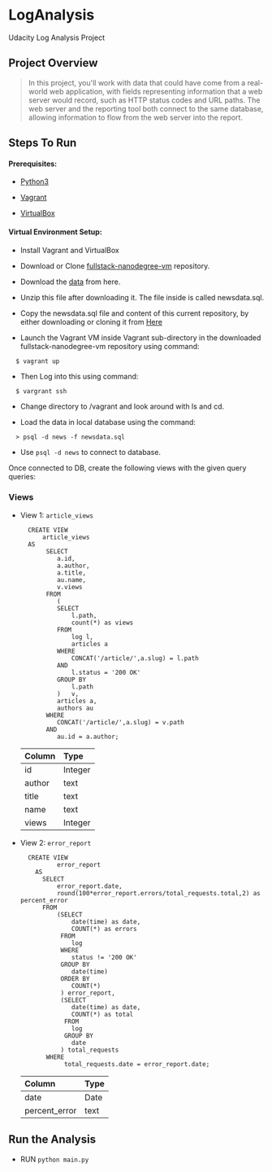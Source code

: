 # LogAnalysis

Udacity Log Analysis Project

## Project Overview
>In this project, you'll work with data that could have come from a real-world web application, with fields representing information that a web server would record, such as HTTP status codes and URL paths. The web server and the reporting tool both connect to the same database, allowing information to flow from the web server into the report.

## Steps To Run

#### Prerequisites:

  * [Python3](https://www.python.org/)
  
  * [Vagrant](https://www.vagrantup.com/)
  
  * [VirtualBox](https://www.virtualbox.org/)
  
#### Virtual Environment Setup:
  
  * Install Vagrant and VirtualBox
  
  * Download or Clone [fullstack-nanodegree-vm](https://github.com/udacity/fullstack-nanodegree-vm) repository.
  
  * Download the [data](https://d17h27t6h515a5.cloudfront.net/topher/2016/August/57b5f748_newsdata/newsdata.zip) from here.
  
  * Unzip this file after downloading it. The file inside is called newsdata.sql.
  
  * Copy the newsdata.sql file and content of this current repository, by either downloading or cloning it from
  [Here](https://github.com/ashwani311/LogAnalysis)
  
  * Launch the Vagrant VM inside Vagrant sub-directory in the downloaded fullstack-nanodegree-vm repository using command:
  ```
    $ vagrant up
  ```
  
  * Then Log into this using command:
  ```
    $ vargrant ssh
  ```
  
  * Change directory to /vagrant and look around with ls and cd.
  
  * Load the data in local database using the command:
  ```
    > psql -d news -f newsdata.sql
  ```
  
  * Use `psql -d news` to connect to database.
  
  Once connected to DB, create the following views with the given query queries:
  
### Views

* View 1: `article_views`

    ```
      CREATE VIEW
          article_views
      AS
           SELECT
              a.id,
              a.author,
              a.title,
              au.name,
              v.views
           FROM
              (
              SELECT
                  l.path,
                  count(*) as views
              FROM
                  log l,
                  articles a
              WHERE
                  CONCAT('/article/',a.slug) = l.path
              AND
                  l.status = '200 OK'
              GROUP BY
                  l.path
              )   v,
              articles a,
              authors au
           WHERE
              CONCAT('/article/',a.slug) = v.path
           AND
              au.id = a.author;
    ```
    | Column  | Type    |
    | :-------| :-------|
    | id      | Integer |
    | author  | text    |
    | title   | text    |
    | name    | text    |
    | views   | Integer |
    

* View 2: `error_report`
 
    ```
      CREATE VIEW 
              error_report
        AS
          SELECT
              error_report.date,
              round(100*error_report.errors/total_requests.total,2) as percent_error
          FROM
              (SELECT
                  date(time) as date,
                  COUNT(*) as errors
               FROM
                  log
               WHERE
                  status != '200 OK'
               GROUP BY
                  date(time)
               ORDER BY
                  COUNT(*)
               ) error_report,
               (SELECT
                  date(time) as date,
                  COUNT(*) as total
                FROM
                  log
                GROUP BY
                  date
               ) total_requests
           WHERE
                total_requests.date = error_report.date;
    ```
    | Column         | Type    |
    | :--------------| :-------|
    | date           | Date    |
    | percent_error  | text    |
    

## Run the Analysis
 *  RUN `python main.py`
